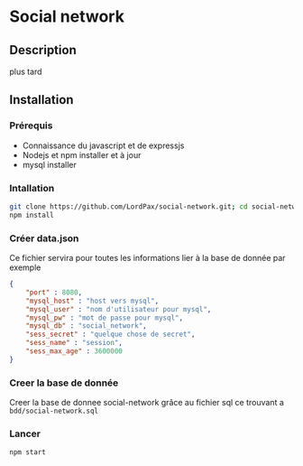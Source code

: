 # Social network
## Description
plus tard 

<!-- ## Images
### Acceuil
![accueil](https://raw.githubusercontent.com/LordPax/social-network/master/exemple/accueil.png)

### Nouveau thread
![newthread](https://raw.githubusercontent.com/LordPax/social-network/master/exemple/newthread.png)

### Les threads
![lorem](https://raw.githubusercontent.com/LordPax/social-network/master/exemple/thread_lorem.png)
![readme](https://raw.githubusercontent.com/LordPax/social-network/master/exemple/thread_readme.png)

### Les réponses
![reponse](https://raw.githubusercontent.com/LordPax/social-network/master/exemple/reponse.png) -->

## Installation
### Prérequis
* Connaissance du javascript et de expressjs
* Nodejs et npm installer et à jour
* mysql installer

### Intallation
```bash
git clone https://github.com/LordPax/social-network.git; cd social-network
npm install
```

### Créer data.json
Ce fichier servira pour toutes les informations lier à la base de donnée par exemple
```json
{
    "port" : 8080,
    "mysql_host" : "host vers mysql",
    "mysql_user" : "nom d'utilisateur pour mysql",
    "mysql_pw" : "mot de passe pour mysql",
    "mysql_db" : "social_network",
    "sess_secret" : "quelque chose de secret",
    "sess_name" : "session",
    "sess_max_age" : 3600000
}
```

### Creer la base de donnée
Creer la base de donnee social-network grâce au fichier sql ce trouvant a `bdd/social-network.sql` 

### Lancer
```bash
npm start
```